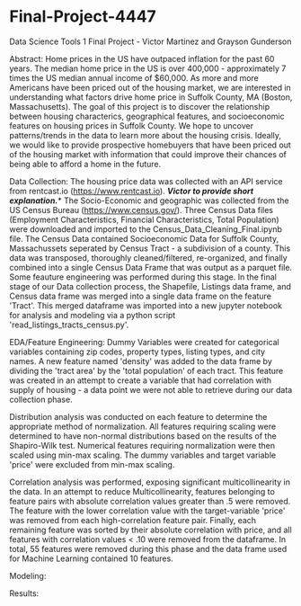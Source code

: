 # Final-Project-4447
Data Science Tools 1 Final Project - Victor Martinez and Grayson Gunderson

Abstract:
Home prices in the US have outpaced inflation for the past 60 years. The median home price in the US is over 400,000 - approximately 7 times the US median annual income of $60,000. As more and more Americans have been priced out of the housing market, we are interested in understanding what factors drive home price in Suffolk County, MA (Boston, Massachusetts). The goal of this project is to discover the relationship between housing characterics, geographical features, and socioeconomic features on housing prices in Suffolk County. We hope to uncover patterns/trends in the data to learn more about the housing crisis. Ideally, we would like to provide prospective homebuyers that have been priced out of the housing market with information that could improve their chances of being able to afford a home in the future.

Data Collection:
The housing price data was collected with an API service from rentcast.io (https://www.rentcast.io). ***Victor to provide short explanation.****
The Socio-Economic and geographic was collected from the US Census Bureau (https://www.census.gov/). Three Census Data files (Employment Characteristics, Financial Characteristics, Total Population)  were downloaded and imported to the Census_Data_Cleaning_Final.ipynb file. The Census Data contained Socioeconomic Data for Suffolk County, Massachussets seperated by Census Tract - a subdivision of a county. This data was transposed, thoroughly cleaned/filtered, re-organized, and finally combined into a single Census Data Frame that was output as a parquet file. Some feauture engineering was performed during this stage. In the final stage of our Data collection process, the Shapefile, Listings data frame, and Census data frame was merged into a single data frame on the feature 'Tract'. This merged dataframe was imported into a new jupyter notebook for analysis and modeling via a python script 'read_listings_tracts_census.py'.

EDA/Feature Engineering: 
Dummy Variables were created for categorical variables containing zip codes, property types, listing types, and city names. A new feature named 'density' was added to the data frame by dividing the 'tract area' by the 'total population' of each tract. This feature was created in an attempt to create a variable that had correlation with supply of housing - a data point we were not able to retrieve during our data collection phase.

Distribution analysis was conducted on each feature to determine the appropriate method of normalization. All features requiring scaling were determined to have non-normal distributions based on the results of the Shapiro-Wilk test. Numerical features requiring normalization were then scaled using min-max scaling. The dummy variables and target variable 'price' were excluded from min-max scaling.

Correlation analysis was performed, exposing significant multicollinearity in the data. In an attempt to reduce Multicollinearity, features belonging to feature pairs with absolute correlation values greater than .5 were removed. The feature with the lower correlation value with the target-variable 'price' was removed from each high-correlation feature pair. Finally, each remaining feature was sorted by their absolute correlation with price, and all features with correlation values < .10 were removed from the dataframe. In total, 55 features were removed during this phase and the data frame used for Machine Learning contained 10 features.

Modeling:

Results:
